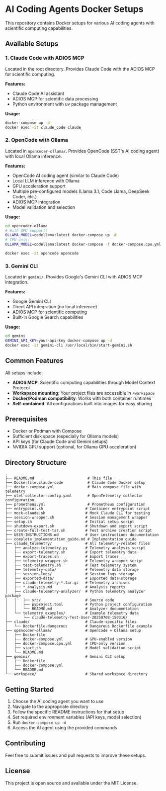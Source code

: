 # AI Coding Agents Docker Setups

This repository contains Docker setups for various AI coding agents with scientific computing capabilities.

## Available Setups

### 1. Claude Code with ADIOS MCP
Located in the root directory. Provides Claude Code with the ADIOS MCP for scientific computing.

**Features:**
- Claude Code AI assistant
- ADIOS MCP for scientific data processing
- Python environment with uv package management

**Usage:**
```bash
docker-compose up -d
docker exec -it claude_code claude
```

### 2. OpenCode with Ollama
Located in `opencoder-ollama/`. Provides OpenCode (SST's AI coding agent) with local Ollama inference.

**Features:**
- OpenCode AI coding agent (similar to Claude Code)
- Local LLM inference with Ollama
- GPU acceleration support
- Multiple pre-configured models (Llama 3.1, Code Llama, DeepSeek Coder, etc.)
- ADIOS MCP integration
- Model validation and selection

**Usage:**
```bash
cd opencoder-ollama
# With GPU support:
OLLAMA_MODEL=codellama:latest docker-compose up -d
# CPU only:
OLLAMA_MODEL=codellama:latest docker-compose -f docker-compose.cpu.yml up -d

docker exec -it opencode opencode
```

### 3. Gemini CLI
Located in `gemini/`. Provides Google's Gemini CLI with ADIOS MCP integration.

**Features:**
- Google Gemini CLI
- Direct API integration (no local inference)
- ADIOS MCP for scientific computing
- Built-in Google Search capabilities

**Usage:**
```bash
cd gemini
GEMINI_API_KEY=your-api-key docker-compose up -d
docker exec -it gemini-cli /usr/local/bin/start-gemini.sh
```

## Common Features

All setups include:
- **ADIOS MCP**: Scientific computing capabilities through Model Context Protocol
- **Workspace mounting**: Your project files are accessible in `/workspace`
- **Docker/Podman compatibility**: Works with both container runtimes
- **Self-contained**: All configurations built into images for easy sharing

## Prerequisites

- Docker or Podman with Compose
- Sufficient disk space (especially for Ollama models)
- API keys (for Claude Code and Gemini setups)
- NVIDIA GPU support (optional, for Ollama GPU acceleration)

## Directory Structure

```
.
├── README.md                        # This file
├── Dockerfile.claude-code           # Claude Code Docker setup
├── docker-compose.yml               # Main compose file with telemetry
├── otel-collector-config.yaml       # OpenTelemetry collector configuration
├── prometheus.yml                   # Prometheus configuration
├── entrypoint.sh                   # Container entrypoint script
├── mock-claude.sh                  # Mock Claude CLI for testing
├── session-wrapper.sh              # Session management wrapper
├── setup.sh                        # Initial setup script
├── shutdown-export.sh              # Shutdown and export script
├── create-full-test-tar.sh         # Test archive creation script
├── USER-INSTRUCTIONS.md            # User instructions documentation
├── complete_implementation_guide.md # Implementation guide
├── claude_telemetry/               # All telemetry-related files
│   ├── analyze-telemetry.py        # Telemetry analysis script
│   ├── export-telemetry.sh         # Export telemetry data
│   ├── export-traces.sh            # Export traces
│   ├── telemetry-wrapper.sh        # Telemetry wrapper script
│   ├── test-telemetry.sh           # Test telemetry system
│   ├── telemetry-data/             # Telemetry data storage
│   ├── session-logs/               # Session logs storage
│   ├── exported-data/              # Exported data storage
│   ├── claude-telemetry-*.tar.gz   # Telemetry archives
│   ├── *_analysis.md               # Analysis reports
│   ├── claude-telemetry-analyzer/  # Python telemetry analyzer package
│   │   ├── src/                    # Source code
│   │   ├── pyproject.toml          # Python project configuration
│   │   └── README.md               # Analyzer documentation
│   └── telemetry_examples/         # Example telemetry data
│       └── claude-telemetry-Test-User-20250708-150316/
├── claude/                         # Claude-specific files
│   └── Dockerfile.dangerous        # Dangerous Dockerfile example
├── opencoder-ollama/               # OpenCode + Ollama setup
│   ├── Dockerfile
│   ├── docker-compose.yml          # GPU-enabled version
│   ├── docker-compose.cpu.yml      # CPU-only version
│   ├── start.sh                    # Model validation script
│   └── README.md
├── gemini/                         # Gemini CLI setup
│   ├── Dockerfile
│   ├── docker-compose.yml
│   └── README.md
└── workspace/                      # Shared workspace directory
```

## Getting Started

1. Choose the AI coding agent you want to use
2. Navigate to the appropriate directory
3. Follow the specific README instructions for that setup
4. Set required environment variables (API keys, model selection)
5. Run `docker-compose up -d`
6. Access the AI agent using the provided commands

## Contributing

Feel free to submit issues and pull requests to improve these setups.

## License

This project is open source and available under the MIT License.